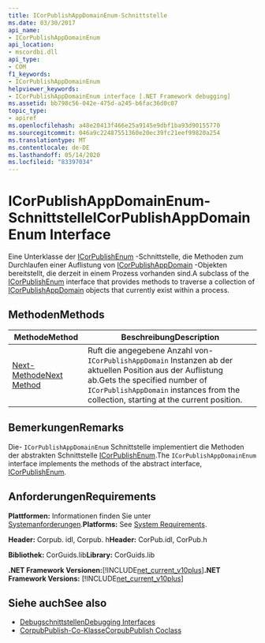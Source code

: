 ```yaml
---
title: ICorPublishAppDomainEnum-Schnittstelle
ms.date: 03/30/2017
api_name:
- ICorPublishAppDomainEnum
api_location:
- mscordbi.dll
api_type:
- COM
f1_keywords:
- ICorPublishAppDomainEnum
helpviewer_keywords:
- ICorPublishAppDomainEnum interface [.NET Framework debugging]
ms.assetid: bb798c56-042e-475d-a245-b6fac36d0c07
topic_type:
- apiref
ms.openlocfilehash: a48e20413f466e25a9145e9dbf1ba93d90155770
ms.sourcegitcommit: 046a9c22487551360e20ec39fc21eef99820a254
ms.translationtype: MT
ms.contentlocale: de-DE
ms.lasthandoff: 05/14/2020
ms.locfileid: "83397034"
---
```

# <a name="icorpublishappdomainenum-interface"></a><span data-ttu-id="6bda6-102">ICorPublishAppDomainEnum-Schnittstelle</span><span class="sxs-lookup"><span data-stu-id="6bda6-102">ICorPublishAppDomainEnum Interface</span></span>
<span data-ttu-id="6bda6-103">Eine Unterklasse der [ICorPublishEnum](icorpublishenum-interface.md) -Schnittstelle, die Methoden zum Durchlaufen einer Auflistung von [ICorPublishAppDomain](icorpublishappdomain-interface.md) -Objekten bereitstellt, die derzeit in einem Prozess vorhanden sind.</span><span class="sxs-lookup"><span data-stu-id="6bda6-103">A subclass of the [ICorPublishEnum](icorpublishenum-interface.md) interface that provides methods to traverse a collection of [ICorPublishAppDomain](icorpublishappdomain-interface.md) objects that currently exist within a process.</span></span>  
  
## <a name="methods"></a><span data-ttu-id="6bda6-104">Methoden</span><span class="sxs-lookup"><span data-stu-id="6bda6-104">Methods</span></span>  
  
|<span data-ttu-id="6bda6-105">Methode</span><span class="sxs-lookup"><span data-stu-id="6bda6-105">Method</span></span>|<span data-ttu-id="6bda6-106">Beschreibung</span><span class="sxs-lookup"><span data-stu-id="6bda6-106">Description</span></span>|  
|------------|-----------------|  
|[<span data-ttu-id="6bda6-107">Next-Methode</span><span class="sxs-lookup"><span data-stu-id="6bda6-107">Next Method</span></span>](icorpublishappdomainenum-next-method.md)|<span data-ttu-id="6bda6-108">Ruft die angegebene Anzahl von- `ICorPublishAppDomain` Instanzen ab der aktuellen Position aus der Auflistung ab.</span><span class="sxs-lookup"><span data-stu-id="6bda6-108">Gets the specified number of `ICorPublishAppDomain` instances from the collection, starting at the current position.</span></span>|  
  
## <a name="remarks"></a><span data-ttu-id="6bda6-109">Bemerkungen</span><span class="sxs-lookup"><span data-stu-id="6bda6-109">Remarks</span></span>  
 <span data-ttu-id="6bda6-110">Die- `ICorPublishAppDomainEnum` Schnittstelle implementiert die Methoden der abstrakten Schnittstelle [ICorPublishEnum](icorpublishenum-interface.md).</span><span class="sxs-lookup"><span data-stu-id="6bda6-110">The `ICorPublishAppDomainEnum` interface implements the methods of the abstract interface, [ICorPublishEnum](icorpublishenum-interface.md).</span></span>  
  
## <a name="requirements"></a><span data-ttu-id="6bda6-111">Anforderungen</span><span class="sxs-lookup"><span data-stu-id="6bda6-111">Requirements</span></span>  
 <span data-ttu-id="6bda6-112">**Plattformen:** Informationen finden Sie unter [Systemanforderungen](../../get-started/system-requirements.md).</span><span class="sxs-lookup"><span data-stu-id="6bda6-112">**Platforms:** See [System Requirements](../../get-started/system-requirements.md).</span></span>  
  
 <span data-ttu-id="6bda6-113">**Header:** Corpub. idl, Corpub. h</span><span class="sxs-lookup"><span data-stu-id="6bda6-113">**Header:** CorPub.idl, CorPub.h</span></span>  
  
 <span data-ttu-id="6bda6-114">**Bibliothek:** CorGuids.lib</span><span class="sxs-lookup"><span data-stu-id="6bda6-114">**Library:** CorGuids.lib</span></span>  
  
 <span data-ttu-id="6bda6-115">**.NET Framework Versionen:**[!INCLUDE[net_current_v10plus](../../../../includes/net-current-v10plus-md.md)]</span><span class="sxs-lookup"><span data-stu-id="6bda6-115">**.NET Framework Versions:** [!INCLUDE[net_current_v10plus](../../../../includes/net-current-v10plus-md.md)]</span></span>  
  
## <a name="see-also"></a><span data-ttu-id="6bda6-116">Siehe auch</span><span class="sxs-lookup"><span data-stu-id="6bda6-116">See also</span></span>

- [<span data-ttu-id="6bda6-117">Debugschnittstellen</span><span class="sxs-lookup"><span data-stu-id="6bda6-117">Debugging Interfaces</span></span>](debugging-interfaces.md)
- [<span data-ttu-id="6bda6-118">CorpubPublish-Co-Klasse</span><span class="sxs-lookup"><span data-stu-id="6bda6-118">CorpubPublish Coclass</span></span>](corpubpublish-coclass.md)

